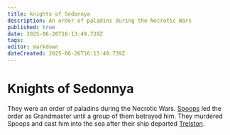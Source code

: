 ```yaml
---
title: knights of Sedonnya
description: An order of paladins during the Necrotic Wars
published: true
date: 2025-06-26T16:13:49.739Z
tags: 
editor: markdown
dateCreated: 2025-06-26T16:13:49.739Z
---
```


# Knights of Sedonnya
They were an order of paladins during the Necrotic Wars. [Spoops](/characters/spoops) led the order as Grandmaster until a group of them betrayed him. They murdered Spoops and cast him into the sea after their ship departed [Trelston](/locations/Mardun/Trelston).